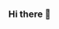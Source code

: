 ### Hi there 👋

<!--
**ghoulgirl92/ghoulgirl92** is a ✨ _special_ ✨ repository because its `README.md` (this file) appears on your GitHub profile.

Here are some ideas to get you started:

- 🔭 I’m currently working on ...
- 🌱 I’m currently learning ...
- 👯 I’m looking to collaborate on ...
- 🤔 I’m looking for help with ...
- 💬 Ask me about ...
- 📫 How to reach me: ...
- 😄 Pronouns: ...
![Snake animation](https://github.com/rafaballerini/ghoulgirl9/blob/output/github-contribution-grid-snake.svg)
